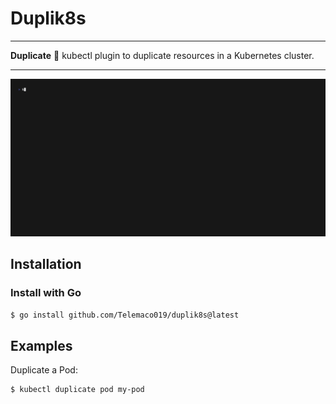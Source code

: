 # Duplik8s

---

**Duplicate** 🔁 kubectl plugin to duplicate resources in a Kubernetes cluster.

---

![](./docs/demo.gif)

## Installation

### Install with Go

```sh
$ go install github.com/Telemaco019/duplik8s@latest
```



## Examples

Duplicate a Pod:

```sh
$ kubectl duplicate pod my-pod
```

